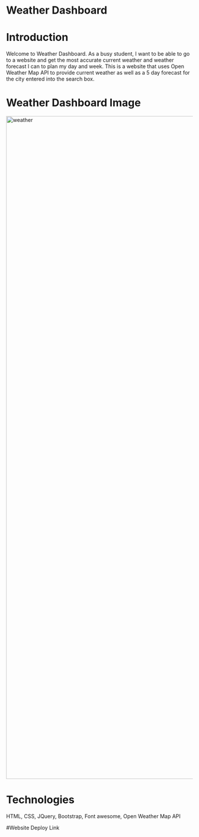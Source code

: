 # Weather Dashboard

# Introduction
Welcome to Weather Dashboard.  As a busy student, I want to be able to go
to a website and get the most accurate current weather and weather forecast
I can to plan my day and week.
This is a website that uses Open Weather Map API to provide current weather as well as a 5 day forecast for the city entered into the search box.

# Weather Dashboard Image

<img width="1792" alt="weather" src="https://user-images.githubusercontent.com/70453836/111052487-1376a400-8429-11eb-9887-14023de1714b.png">

# Technologies
HTML,  CSS,  JQuery,  Bootstrap,  Font awesome, Open Weather Map API

#Website Deploy Link
